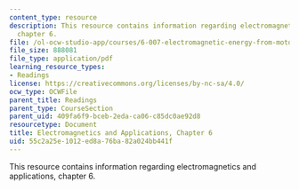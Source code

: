 ```yaml
---
content_type: resource
description: This resource contains information regarding electromagnetics and applications,
  chapter 6.
file: /ol-ocw-studio-app/courses/6-007-electromagnetic-energy-from-motors-to-lasers-spring-2011/55c2a25e1012ed8a76ba82a024bb441f_MIT6_007S11_actuators.pdf
file_size: 888081
file_type: application/pdf
learning_resource_types:
- Readings
license: https://creativecommons.org/licenses/by-nc-sa/4.0/
ocw_type: OCWFile
parent_title: Readings
parent_type: CourseSection
parent_uid: 409fa6f9-bceb-2eda-ca06-c85dc0ae92d8
resourcetype: Document
title: Electromagnetics and Applications, Chapter 6
uid: 55c2a25e-1012-ed8a-76ba-82a024bb441f
---
```

This resource contains information regarding electromagnetics and applications, chapter 6.